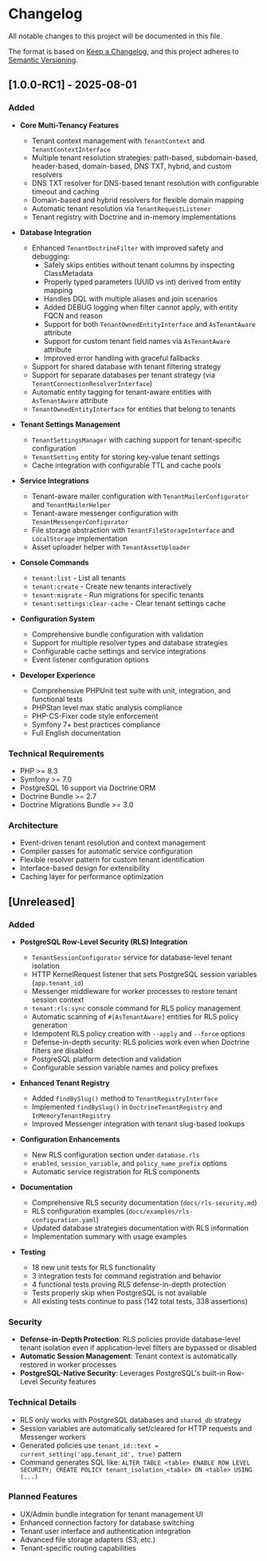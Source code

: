 # Changelog

All notable changes to this project will be documented in this file.

The format is based on [Keep a Changelog](https://keepachangelog.com/en/1.0.0/),
and this project adheres to [Semantic Versioning](https://semver.org/spec/v2.0.0.html).

## [1.0.0-RC1] - 2025-08-01

### Added
- **Core Multi-Tenancy Features**
  - Tenant context management with `TenantContext` and `TenantContextInterface`
  - Multiple tenant resolution strategies: path-based, subdomain-based, header-based, domain-based, DNS TXT, hybrid, and custom resolvers
  - DNS TXT resolver for DNS-based tenant resolution with configurable timeout and caching
  - Domain-based and hybrid resolvers for flexible domain mapping
  - Automatic tenant resolution via `TenantRequestListener`
  - Tenant registry with Doctrine and in-memory implementations

- **Database Integration**
  - Enhanced `TenantDoctrineFilter` with improved safety and debugging:
    - Safely skips entities without tenant columns by inspecting ClassMetadata
    - Properly typed parameters (UUID vs int) derived from entity mapping
    - Handles DQL with multiple aliases and join scenarios
    - Added DEBUG logging when filter cannot apply, with entity FQCN and reason
    - Support for both `TenantOwnedEntityInterface` and `AsTenantAware` attribute
    - Support for custom tenant field names via `AsTenantAware` attribute
    - Improved error handling with graceful fallbacks
  - Support for shared database with tenant filtering strategy
  - Support for separate databases per tenant strategy (via `TenantConnectionResolverInterface`)
  - Automatic entity tagging for tenant-aware entities with `AsTenantAware` attribute
  - `TenantOwnedEntityInterface` for entities that belong to tenants

- **Tenant Settings Management**
  - `TenantSettingsManager` with caching support for tenant-specific configuration
  - `TenantSetting` entity for storing key-value tenant settings
  - Cache integration with configurable TTL and cache pools

- **Service Integrations**
  - Tenant-aware mailer configuration with `TenantMailerConfigurator` and `TenantMailerHelper`
  - Tenant-aware messenger configuration with `TenantMessengerConfigurator`
  - File storage abstraction with `TenantFileStorageInterface` and `LocalStorage` implementation
  - Asset uploader helper with `TenantAssetUploader`

- **Console Commands**
  - `tenant:list` - List all tenants
  - `tenant:create` - Create new tenants interactively
  - `tenant:migrate` - Run migrations for specific tenants
  - `tenant:settings:clear-cache` - Clear tenant settings cache

- **Configuration System**
  - Comprehensive bundle configuration with validation
  - Support for multiple resolver types and database strategies
  - Configurable cache settings and service integrations
  - Event listener configuration options

- **Developer Experience**
  - Comprehensive PHPUnit test suite with unit, integration, and functional tests
  - PHPStan level max static analysis compliance
  - PHP-CS-Fixer code style enforcement
  - Symfony 7+ best practices compliance
  - Full English documentation

### Technical Requirements
- PHP >= 8.3
- Symfony >= 7.0
- PostgreSQL 16 support via Doctrine ORM
- Doctrine Bundle >= 2.7
- Doctrine Migrations Bundle >= 3.0

### Architecture
- Event-driven tenant resolution and context management
- Compiler passes for automatic service configuration
- Flexible resolver pattern for custom tenant identification
- Interface-based design for extensibility
- Caching layer for performance optimization

## [Unreleased]

### Added
- **PostgreSQL Row-Level Security (RLS) Integration**
  - `TenantSessionConfigurator` service for database-level tenant isolation
  - HTTP KernelRequest listener that sets PostgreSQL session variables (`app.tenant_id`)
  - Messenger middleware for worker processes to restore tenant session context
  - `tenant:rls:sync` console command for RLS policy management
  - Automatic scanning of `#[AsTenantAware]` entities for RLS policy generation
  - Idempotent RLS policy creation with `--apply` and `--force` options
  - Defense-in-depth security: RLS policies work even when Doctrine filters are disabled
  - PostgreSQL platform detection and validation
  - Configurable session variable names and policy prefixes

- **Enhanced Tenant Registry**
  - Added `findBySlug()` method to `TenantRegistryInterface`
  - Implemented `findBySlug()` in `DoctrineTenantRegistry` and `InMemoryTenantRegistry`
  - Improved Messenger integration with tenant slug-based lookups

- **Configuration Enhancements**
  - New RLS configuration section under `database.rls`
  - `enabled`, `session_variable`, and `policy_name_prefix` options
  - Automatic service registration for RLS components

- **Documentation**
  - Comprehensive RLS security documentation (`docs/rls-security.md`)
  - RLS configuration examples (`docs/examples/rls-configuration.yaml`)
  - Updated database strategies documentation with RLS information
  - Implementation summary with usage examples

- **Testing**
  - 18 new unit tests for RLS functionality
  - 3 integration tests for command registration and behavior
  - 4 functional tests proving RLS defense-in-depth protection
  - Tests properly skip when PostgreSQL is not available
  - All existing tests continue to pass (142 total tests, 338 assertions)

### Security
- **Defense-in-Depth Protection**: RLS policies provide database-level tenant isolation even if application-level filters are bypassed or disabled
- **Automatic Session Management**: Tenant context is automatically restored in worker processes
- **PostgreSQL-Native Security**: Leverages PostgreSQL's built-in Row-Level Security features

### Technical Details
- RLS only works with PostgreSQL databases and `shared_db` strategy
- Session variables are automatically set/cleared for HTTP requests and Messenger workers
- Generated policies use `tenant_id::text = current_setting('app.tenant_id', true)` pattern
- Command generates SQL like: `ALTER TABLE <table> ENABLE ROW LEVEL SECURITY; CREATE POLICY tenant_isolation_<table> ON <table> USING (...)`

### Planned Features
- UX/Admin bundle integration for tenant management UI
- Enhanced connection factory for database switching
- Tenant user interface and authentication integration
- Advanced file storage adapters (S3, etc.)
- Tenant-specific routing capabilities
